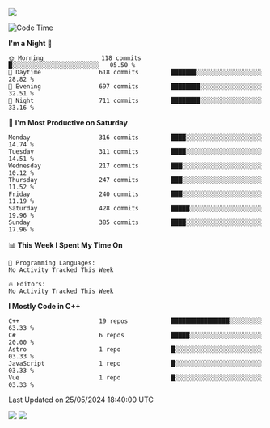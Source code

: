 ![](https://komarev.com/ghpvc/?username=lilpidgey&color=red)
<!--START_SECTION:waka-->
![Code Time](http://img.shields.io/badge/Code%20Time-1%2C491%20hrs%2018%20mins-blue)

**I'm a Night 🦉** 

```text
🌞 Morning                118 commits         █░░░░░░░░░░░░░░░░░░░░░░░░   05.50 % 
🌆 Daytime                618 commits         ███████░░░░░░░░░░░░░░░░░░   28.82 % 
🌃 Evening                697 commits         ████████░░░░░░░░░░░░░░░░░   32.51 % 
🌙 Night                  711 commits         ████████░░░░░░░░░░░░░░░░░   33.16 % 
```
📅 **I'm Most Productive on Saturday** 

```text
Monday                   316 commits         ████░░░░░░░░░░░░░░░░░░░░░   14.74 % 
Tuesday                  311 commits         ████░░░░░░░░░░░░░░░░░░░░░   14.51 % 
Wednesday                217 commits         ███░░░░░░░░░░░░░░░░░░░░░░   10.12 % 
Thursday                 247 commits         ███░░░░░░░░░░░░░░░░░░░░░░   11.52 % 
Friday                   240 commits         ███░░░░░░░░░░░░░░░░░░░░░░   11.19 % 
Saturday                 428 commits         █████░░░░░░░░░░░░░░░░░░░░   19.96 % 
Sunday                   385 commits         ████░░░░░░░░░░░░░░░░░░░░░   17.96 % 
```


📊 **This Week I Spent My Time On** 

```text
💬 Programming Languages: 
No Activity Tracked This Week

🔥 Editors: 
No Activity Tracked This Week
```

**I Mostly Code in C++** 

```text
C++                      19 repos            ████████████████░░░░░░░░░   63.33 % 
C#                       6 repos             █████░░░░░░░░░░░░░░░░░░░░   20.00 % 
Astro                    1 repo              █░░░░░░░░░░░░░░░░░░░░░░░░   03.33 % 
JavaScript               1 repo              █░░░░░░░░░░░░░░░░░░░░░░░░   03.33 % 
Vue                      1 repo              █░░░░░░░░░░░░░░░░░░░░░░░░   03.33 % 
```




 Last Updated on 25/05/2024 18:40:00 UTC
<!--END_SECTION:waka-->
![](https://hit.yhype.me/github/profile?user_id=42968544)
![](https://komarev.com/ghpvc/?lilpidgey)
